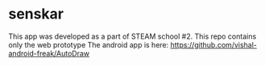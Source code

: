 # senskar
This app was developed as a part of STEAM school #2. 
This repo contains only the web prototype
The android app is here: https://github.com/vishal-android-freak/AutoDraw

